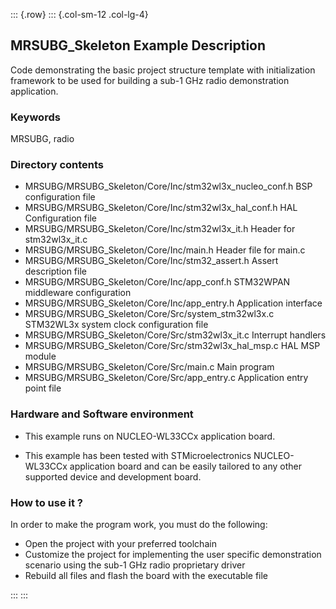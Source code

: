 ::: {.row}
::: {.col-sm-12 .col-lg-4}
## <b>MRSUBG_Skeleton Example Description</b>

Code demonstrating the basic project structure template with initialization framework to be used for building a sub-1 GHz radio demonstration application.

### <b>Keywords</b>

MRSUBG, radio

### <b>Directory contents</b>

  - MRSUBG/MRSUBG_Skeleton/Core/Inc/stm32wl3x_nucleo_conf.h   BSP configuration file
  - MRSUBG/MRSUBG_Skeleton/Core/Inc/stm32wl3x_hal_conf.h      HAL Configuration file
  - MRSUBG/MRSUBG_Skeleton/Core/Inc/stm32wl3x_it.h            Header for stm32wl3x_it.c
  - MRSUBG/MRSUBG_Skeleton/Core/Inc/main.h                    Header file for main.c
  - MRSUBG/MRSUBG_Skeleton/Core/Inc/stm32_assert.h            Assert description file
  - MRSUBG/MRSUBG_Skeleton/Core/Inc/app_conf.h                STM32WPAN middleware configuration
  - MRSUBG/MRSUBG_Skeleton/Core/Inc/app_entry.h               Application interface
  - MRSUBG/MRSUBG_Skeleton/Core/Src/system_stm32wl3x.c        STM32WL3x system clock configuration file
  - MRSUBG/MRSUBG_Skeleton/Core/Src/stm32wl3x_it.c            Interrupt handlers
  - MRSUBG/MRSUBG_Skeleton/Core/Src/stm32wl3x_hal_msp.c       HAL MSP module
  - MRSUBG/MRSUBG_Skeleton/Core/Src/main.c                    Main program
  - MRSUBG/MRSUBG_Skeleton/Core/Src/app_entry.c               Application entry point file

### <b>Hardware and Software environment</b>

  - This example runs on NUCLEO-WL33CCx application board.

  - This example has been tested with STMicroelectronics NUCLEO-WL33CCx application board and can be easily tailored to any other supported device and development board.  

### <b>How to use it ?</b> 

In order to make the program work, you must do the following:

 - Open the project with your preferred toolchain
 - Customize the project for implementing the user specific demonstration scenario using the sub-1 GHz radio proprietary driver
 - Rebuild all files and flash the board with the executable file 

:::
:::